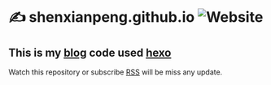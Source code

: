 # ✍️ shenxianpeng.github.io ![Website](https://img.shields.io/website?url=https%3A%2F%2Fshenxianpeng.github.io%2F)

## This is my [blog](https://shenxianpeng.github.io/) code used [hexo](https://hexo.io) 

Watch this repository or subscribe [RSS](https://shenxianpeng.github.io/atom.xml) will be miss any update.
